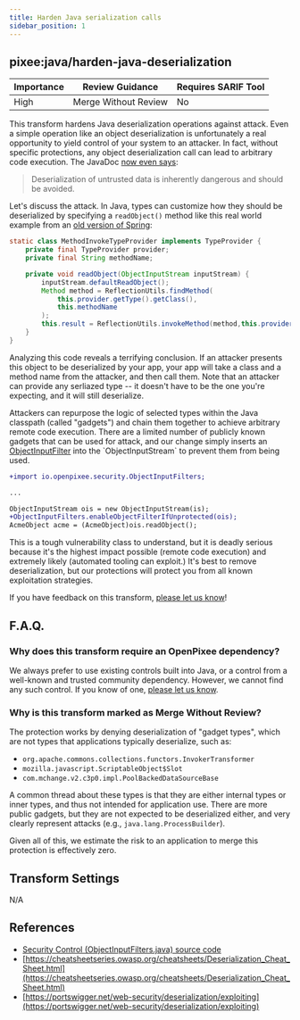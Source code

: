 ```yaml
---
title: Harden Java serialization calls
sidebar_position: 1
---
```


## pixee:java/harden-java-deserialization 

| Importance | Review Guidance      | Requires SARIF Tool |
|------------|----------------------|---------------------|
 | High       | Merge Without Review | No                  |

This transform hardens Java deserialization operations against attack. Even a simple operation like an object deserialization is unfortunately a real opportunity to yield control of your system to an attacker. In fact, without specific protections, any object deserialization call can lead to arbitrary code execution. The JavaDoc [now even says](https://docs.oracle.com/en/java/javase/17/docs/api/java.base/java/io/ObjectInputFilter.html):

> Deserialization of untrusted data is inherently dangerous and should be avoided.

Let's discuss the attack. In Java, types can customize how they should be deserialized by specifying a `readObject()` method like this real world example from an [old version of Spring](https://github.com/spring-projects/spring-framework/blob/4.0.x/spring-core/src/main/java/org/springframework/core/SerializableTypeWrapper.java#L404):

```java
static class MethodInvokeTypeProvider implements TypeProvider {
    private final TypeProvider provider;
    private final String methodName;

    private void readObject(ObjectInputStream inputStream) {
        inputStream.defaultReadObject();
        Method method = ReflectionUtils.findMethod(
            this.provider.getType().getClass(),
            this.methodName
        );
        this.result = ReflectionUtils.invokeMethod(method,this.provider.getType());
    }
}
```

Analyzing this code reveals a terrifying conclusion. If an attacker presents this object to be deserialized by your app, your app will take a class and a method name from the attacker, and then call them. Note that an attacker can provide any serliazed type -- it doesn't have to be the one you're expecting, and it will still deserialize.

Attackers can repurpose the logic of selected types within the Java classpath (called "gadgets") and chain them together to achieve arbitrary remote code execution. There are a limited number of publicly known gadgets that can be used for attack, and our change simply inserts an [ObjectInputFilter](https://docs.oracle.com/en/java/javase/17/docs/api/java.base/java/io/ObjectInputStream.html#setObjectInputFilter(java.io.ObjectInputFilter)) into the `ObjectInputStream` to prevent them from being used.

```diff
+import io.openpixee.security.ObjectInputFilters;

...

ObjectInputStream ois = new ObjectInputStream(is);
+ObjectInputFilters.enableObjectFilterIfUnprotected(ois);
AcmeObject acme = (AcmeObject)ois.readObject();
```

This is a tough vulnerability class to understand, but it is deadly serious because it's the highest impact possible (remote code execution) and extremely likely (automated tooling can exploit.) It's best to remove deserialization, but our protections will protect you from all known exploitation strategies.

If you have feedback on this transform, [please let us know](mailto:feedback@pixee.ai)!

## F.A.Q. 

### Why does this transform require an OpenPixee dependency?

We always prefer to use existing controls built into Java, or a control from a well-known and trusted community dependency. However, we cannot find any such control. If you know of one, [please let us know](https://pixee.ai/feedback/).

### Why is this transform marked as Merge Without Review?

The protection works by denying deserialization of "gadget types", which are not types that applications typically deserialize, such as:
* `org.apache.commons.collections.functors.InvokerTransformer`
* `mozilla.javascript.ScriptableObject$Slot`
* `com.mchange.v2.c3p0.impl.PoolBackedDataSourceBase`

A common thread about these types is that they are either internal types or inner types, and thus not intended for application use. There are more public gadgets, but they are not expected to be deserialized either, and very clearly represent attacks (e.g., `java.lang.ProcessBuilder`).   

Given all of this, we estimate the risk to an application to merge this protection is effectively zero.

## Transform Settings

N/A

## References
* [Security Control (ObjectInputFilters.java) source code](https://github.com/openpixee/java-security-toolkit/blob/main/src/main/java/io/openpixee/security/ObjectInputFilters.java)
* [https://cheatsheetseries.owasp.org/cheatsheets/Deserialization_Cheat_Sheet.html](https://cheatsheetseries.owasp.org/cheatsheets/Deserialization_Cheat_Sheet.html)
* [https://portswigger.net/web-security/deserialization/exploiting](https://portswigger.net/web-security/deserialization/exploiting)
